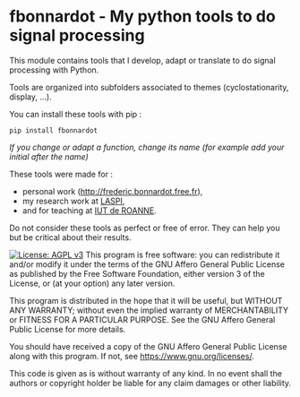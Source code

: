 # fbonnardot - My python tools to do signal processing


This module contains tools that I develop, adapt or translate to do signal processing with Python.

Tools are organized into subfolders associated to themes (cyclostationarity, display, ...).

You can install these tools with pip :

	pip install fbonnardot

*If you change or adapt a function, change its name (for example add your initial after the name)*

These tools were made for :
* personal work (http://frederic.bonnardot.free.fr),
* my research work at [LASPI](https://laspi.univ-st-etienne.fr),
* and for teaching at [IUT de ROANNE](https://iut-roanne.univ-st-etienne.fr).

Do not consider these tools as perfect or free of error. They can help you but be critical about their results.

[![License: AGPL v3](https://img.shields.io/badge/License-AGPL%20v3-blue.svg)](https://www.gnu.org/licenses/agpl-3.0)
This program is free software: you can redistribute it and/or modify
it under the terms of the GNU Affero General Public License as published by
the Free Software Foundation, either version 3 of the License, or
(at your option) any later version.

This program is distributed in the hope that it will be useful,
but WITHOUT ANY WARRANTY; without even the implied warranty of
MERCHANTABILITY or FITNESS FOR A PARTICULAR PURPOSE.  See the
GNU Affero General Public License for more details.

You should have received a copy of the GNU Affero General Public License
along with this program.  If not, see <https://www.gnu.org/licenses/>.

This code is given as is without warranty of any kind.
In no event shall the authors or copyright holder be liable for any claim damages or other liability.
